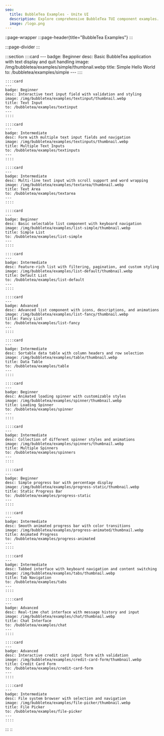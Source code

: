 ```yaml
---
seo:
  title: BubbleTea Examples - Unite UI
  description: Explore comprehensive BubbleTea TUI component examples. Learn how to build beautiful terminal user interfaces with Unite UI and BubbleTea.
  image: /logo.png
---
```


::page-wrapper
  :::page-header{title="BubbleTea Examples"}
  :::

  :::page-divider
  :::

  :::section
    ::::card
    ---
    badge: Beginner
    desc: Basic BubbleTea application with text display and quit handling
    image: /img/bubbletea/examples/simple/thumbnail.webp
    title: Simple Hello World
    to: /bubbletea/examples/simple
    ---
    ::::

    ::::card
    ---
    badge: Beginner
    desc: Interactive text input field with validation and styling
    image: /img/bubbletea/examples/textinput/thumbnail.webp
    title: Text Input
    to: /bubbletea/examples/textinput
    ---
    ::::

    ::::card
    ---
    badge: Intermediate
    desc: Form with multiple text input fields and navigation
    image: /img/bubbletea/examples/textinputs/thumbnail.webp
    title: Multiple Text Inputs
    to: /bubbletea/examples/textinputs
    ---
    ::::

    ::::card
    ---
    badge: Intermediate
    desc: Multi-line text input with scroll support and word wrapping
    image: /img/bubbletea/examples/textarea/thumbnail.webp
    title: Text Area
    to: /bubbletea/examples/textarea
    ---
    ::::

    ::::card
    ---
    badge: Beginner
    desc: Basic selectable list component with keyboard navigation
    image: /img/bubbletea/examples/list-simple/thumbnail.webp
    title: Simple List
    to: /bubbletea/examples/list-simple
    ---
    ::::

    ::::card
    ---
    badge: Intermediate
    desc: Feature-rich list with filtering, pagination, and custom styling
    image: /img/bubbletea/examples/list-default/thumbnail.webp
    title: Default List
    to: /bubbletea/examples/list-default
    ---
    ::::

    ::::card
    ---
    badge: Advanced
    desc: Advanced list component with icons, descriptions, and animations
    image: /img/bubbletea/examples/list-fancy/thumbnail.webp
    title: Fancy List
    to: /bubbletea/examples/list-fancy
    ---
    ::::

    ::::card
    ---
    badge: Intermediate
    desc: Sortable data table with column headers and row selection
    image: /img/bubbletea/examples/table/thumbnail.webp
    title: Data Table
    to: /bubbletea/examples/table
    ---
    ::::

    ::::card
    ---
    badge: Beginner
    desc: Animated loading spinner with customizable styles
    image: /img/bubbletea/examples/spinner/thumbnail.webp
    title: Loading Spinner
    to: /bubbletea/examples/spinner
    ---
    ::::

    ::::card
    ---
    badge: Intermediate
    desc: Collection of different spinner styles and animations
    image: /img/bubbletea/examples/spinners/thumbnail.webp
    title: Multiple Spinners
    to: /bubbletea/examples/spinners
    ---
    ::::

    ::::card
    ---
    badge: Beginner
    desc: Simple progress bar with percentage display
    image: /img/bubbletea/examples/progress-static/thumbnail.webp
    title: Static Progress Bar
    to: /bubbletea/examples/progress-static
    ---
    ::::

    ::::card
    ---
    badge: Intermediate
    desc: Smooth animated progress bar with color transitions
    image: /img/bubbletea/examples/progress-animated/thumbnail.webp
    title: Animated Progress
    to: /bubbletea/examples/progress-animated
    ---
    ::::

    ::::card
    ---
    badge: Intermediate
    desc: Tabbed interface with keyboard navigation and content switching
    image: /img/bubbletea/examples/tabs/thumbnail.webp
    title: Tab Navigation
    to: /bubbletea/examples/tabs
    ---
    ::::

    ::::card
    ---
    badge: Advanced
    desc: Real-time chat interface with message history and input
    image: /img/bubbletea/examples/chat/thumbnail.webp
    title: Chat Interface
    to: /bubbletea/examples/chat
    ---
    ::::

    ::::card
    ---
    badge: Advanced
    desc: Interactive credit card input form with validation
    image: /img/bubbletea/examples/credit-card-form/thumbnail.webp
    title: Credit Card Form
    to: /bubbletea/examples/credit-card-form
    ---
    ::::

    ::::card
    ---
    badge: Intermediate
    desc: File system browser with selection and navigation
    image: /img/bubbletea/examples/file-picker/thumbnail.webp
    title: File Picker
    to: /bubbletea/examples/file-picker
    ---
    ::::
  :::
::
